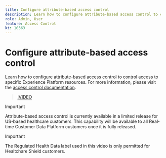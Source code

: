 ```yaml
---
title: Configure attribute-based access control
description: Learn how to configure attribute-based access control to control access to specific Experience Platform resources.
role: Admin, User
feature: Access Control
kt: 10363
---
```

# Configure attribute-based access control

Learn how to configure attribute-based access control to control access to specific Experience Platform resources. For more information, please visit the [access control documentation](https://experienceleague.adobe.com/docs/experience-platform/access-control/abac/overview.html).

>[!VIDEO](https://video.tv.adobe.com/v/345641?quality=12&learn=on)

>[!IMPORTANT]
>
> Attribute-based access control is currently available in a limited release for US-based healthcare customers. This capability will be available to all Real-time Customer Data Platform customers once it is fully released.

>[!IMPORTANT]
>
> The Regulated Health Data label used in this video is only permitted for Healtchare Shield customers.
